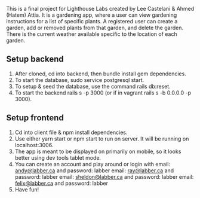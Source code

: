 This is a final project for Lighthouse Labs created by Lee Castelani & Ahmed (Hatem) Attia.  It is a gardening app, where a user can view gardening instructions for a list of specific plants.  A registered user can create a garden, add or removed plants from that garden, and delete the garden.  There is the current weather available specific to the location of each garden.

## Setup backend

1. After cloned, cd into backend, then bundle install gem dependencies.
2. To start the database, sudo service postgresql start.
3. To setup & seed the database, use the command rails db:reset.
4. To start the backend rails s -p 3000 (or if in vagrant rails s -b 0.0.0.0 -p 3000).

## Setup frontend

1. Cd into client file & npm install dependencies.
2. Use either yarn start or npm start to run on server.  It will be running on localhost:3006.
3. The app is meant to be displayed on primarily on mobile, so it looks better using dev tools tablet mode.
4. You can create an account and play around or login with 
    email: andy@labber.ca and password: labber 
    email: ray@labber.ca and password: labber
    email: sheldon@labber.ca and password: labber
    email: felix@labber.ca and password: labber
5. Have fun!



